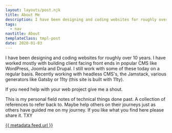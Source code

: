 ```yaml
---
layout: layouts/post.njk
title: About Me
description: I have been designing and coding websites for roughly over 10 years.
tags:
  - nav
navtitle: About
templateClass: tmpl-post
date: 2020-01-03
---
```


I have been designing and coding websites for roughly over 10 years. I have worked mostly with building client facing front ends in popular CMS like WordPress, Joomla and Drupal. I still work with some of these today on a regular basis. Recently working with headless CMS's, the Jamstack, various generators like Gatsby or 11ty (this site is built with 11ty).

If you need help with your web project give me a shout.

This is my personal field notes of technical things done past. A collection of references to refer back to. Maybe help others on their journeys just as others have guided me on my journey. If you like what you find here please share it. TXY

<a href="{{ metadata.feed.url }}">{{ metadata.feed.url }}</a></p>
